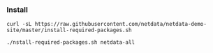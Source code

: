 

### Install



```shell
curl -sL https://raw.githubusercontent.com/netdata/netdata-demo-site/master/install-required-packages.sh

./nstall-required-packages.sh netdata-all
```


